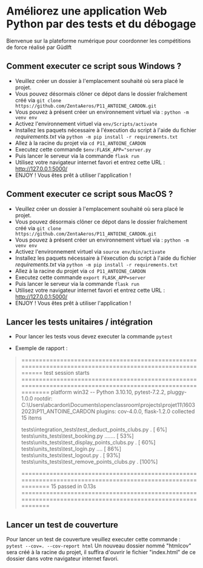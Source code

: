 # Améliorez une application Web Python par des tests et du débogage
Bienvenue sur la plateforme numérique pour coordonner les compétitions de force réalisé par Güdlft

## Comment executer ce script sous Windows ?
* Veuillez créer un dossier à l'emplacement souhaité où sera placé le projet.
* Vous pouvez désormais clôner ce dépot dans le dossier fraîchement créé via `git clone https://github.com/ZentaAeros/P11_ANTOINE_CARDON.git`
* Vous pouvez à présent créer un environnement virtuel via : `python -m venv env`
* Activez l'environnement virtuel via `env/Scripts/activate`
* Installez les paquets nécessaire à l'éxecution du script à l'aide du fichier *requirements.txt* via `python -m pip install -r requirements.txt`
* Allez à la racine du projet via `cd P11_ANTOINE_CARDON`
* Executez cette commande `$env:FLASK_APP="server.py`
* Puis lancer le serveur via la commande `flask run`
* Utilisez votre navigateur internet favori et entrez cette URL : http://127.0.0.1:5000/
* ENJOY ! Vous êtes prêt à utiliser l'application !

## Comment executer ce script sous MacOS ?
* Veuillez créer un dossier à l'emplacement souhaité où sera placé le projet.
* Vous pouvez désormais clôner ce dépot dans le dossier fraîchement créé via `git clone https://github.com/ZentaAeros/P11_ANTOINE_CARDON.git`
* Vous pouvez à présent créer un environnement virtuel via : `python -m venv env`
* Activez l'environnement virtuel via `source env/bin/activate`
* Installez les paquets nécessaire à l'éxecution du script à l'aide du fichier *requirements.txt* via `python -m pip install -r requirements.txt`
* Allez à la racine du projet via `cd P11_ANTOINE_CARDON`
* Executez cette commande `export FLASK_APP=server`
* Puis lancer le serveur via la commande `flask run`
* Utilisez votre navigateur internet favori et entrez cette URL : http://127.0.0.1:5000/
* ENJOY ! Vous êtes prêt à utiliser l'application !

## Lancer les tests unitaires / intégration
* Pour lancer les tests vous devez executer la commande `pytest`

* Exemple de rapport : 
> ========================================================================================================== test session starts ============================================================================================================
> platform win32 -- Python 3.10.10, pytest-7.2.2, pluggy-1.0.0
> rootdir: C:\Users\abcardon\Documents\openclassroom\projects\projet11\16032023\P11_ANTOINE_CARDON
> plugins: cov-4.0.0, flask-1.2.0
> collected 15 items
> 
> tests\integration_tests\test_deduct_points_clubs.py .                                                                                                                                                                                 [  6%]
> tests\units_tests\test_booking.py .......                                                                                                                                                                                             [ 53%]
> tests\units_tests\test_display_points_clubs.py .                                                                                                                                                                                      [ 60%] 
> tests\units_tests\test_login.py ....                                                                                                                                                                                                  [ 86%]
> tests\units_tests\test_logout.py .                                                                                                                                                                                                    [ 93%]
> tests\units_tests\test_remove_points_clubs.py .                                                                                                                                                                                       [100%] 
> 
> ============================================================================================================ 15 passed in 0.13s ============================================================================================================

## Lancer un test de couverture
Pour lancer un test de couverture veuillez executer cette commande : `pytest --cov=. --cov-report html`
Un nouveau dossier nommé "htmlcov" sera créé à la racine du projet, il suffira d'ouvrir le fichier "index.html" de ce dossier dans votre navigateur internet favori.
